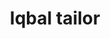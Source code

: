 ---
title: "Iqbal tailor"
url: /karachi/iqbal-tailor-pib-colony-main-rd-pib-colony/
shop: tailor
---